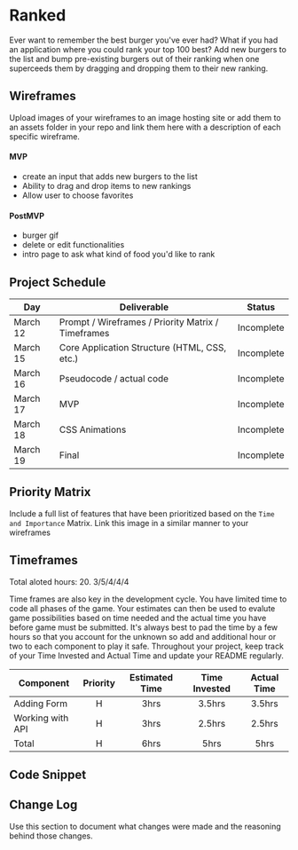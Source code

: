 # Ranked

Ever want to remember the best burger you've ever had? What if you had an application where you could rank your top 100 best? Add new burgers to the list and bump pre-existing burgers out of their ranking when one superceeds them by dragging and dropping them to their new ranking. 


## Wireframes

Upload images of your wireframes to an image hosting site or add them to an assets folder in your repo and link them here with a description of each specific wireframe.


#### MVP 

- create an input that adds new burgers to the list  
- Ability to drag and drop items to new rankings 
- Allow user to choose favorites 

#### PostMVP  

- burger gif
- delete or edit functionalities
- intro page to ask what kind of food you'd like to rank

## Project Schedule

|  Day | Deliverable | Status
|---|---| ---|
|March 12| Prompt / Wireframes / Priority Matrix / Timeframes | Incomplete
|March 15| Core Application Structure (HTML, CSS, etc.) | Incomplete
|March 16| Pseudocode / actual code | Incomplete
|March 17| MVP | Incomplete
|March 18| CSS Animations | Incomplete
|March 19| Final | Incomplete


## Priority Matrix

Include a full list of features that have been prioritized based on the `Time and Importance` Matrix.  Link this image in a similar manner to your wireframes

## Timeframes
Total aloted hours: 20. 3/5/4/4/4 

Time frames are also key in the development cycle.  You have limited time to code all phases of the game.  Your estimates can then be used to evalute game possibilities based on time needed and the actual time you have before game must be submitted. It's always best to pad the time by a few hours so that you account for the unknown so add and additional hour or two to each component to play it safe. Throughout your project, keep track of your Time Invested and Actual Time and update your README regularly.

| Component | Priority | Estimated Time | Time Invested | Actual Time |
| --- | :---: |  :---: | :---: | :---: |
| Adding Form | H | 3hrs| 3.5hrs | 3.5hrs |
| Working with API | H | 3hrs| 2.5hrs | 2.5hrs |
| Total | H | 6hrs| 5hrs | 5hrs |

## Code Snippet



## Change Log
 Use this section to document what changes were made and the reasoning behind those changes.  
